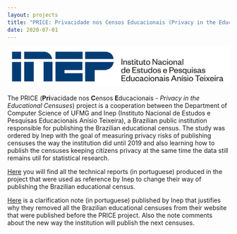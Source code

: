 ```yaml
---
layout: projects
title: "PRICE: Privacidade nos Censos Educacionais (Privacy in the Educational Censuses)"
date: 2020-07-01
---
```


![inep](/assets/images/inep.webp)

The PRICE (**Pri**vacidade nos **C**ensos **E**ducacionais - *Privacy in the Educational Censuses*) project is a cooperation between the Department of Computer Science of UFMG and Inep (Instituto Nacional de Estudos e Pesquisas Educacionais Anísio Teixeira), a Brazilian public institution responsible for publishing the Brazilian educational census. The study was ordered by Inep with the goal of measuring privacy risks of publishing censuses the way the institution did until 2019 and also learning how to publish the censuses keeping citizens privacy at the same time the data still remains util for statistical research.

[Here](https://download.inep.gov.br/microdados/TED_8750-UFMG.pdf) you will find all the technical reports (in portuguese) produced in the project that were used as reference by Inep to change their way of publishing the Brazilian educational census.

[Here](https://www.gov.br/inep/pt-br/assuntos/noticias/institucional/nota-de-esclarecimento-divulgacao-dos-microdados) is a clarification note (in portuguese) published by Inep that justifies why they removed all the Brazilian educational censuses from their website that were published before the PRICE project. Also the note comments about the new way the institution will publish the next censuses.